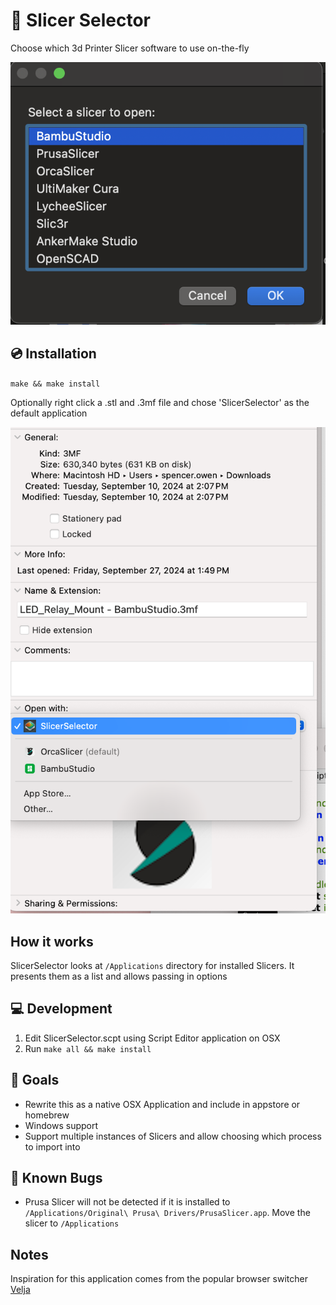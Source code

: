 #  🍰 Slicer Selector


Choose which 3d Printer Slicer software to use on-the-fly

![](/img/example2.png)


## 💿 Installation

`make && make install`


Optionally right click a .stl and .3mf file and chose 'SlicerSelector' as the default application

![](./img/default_app.png)


## How it works

SlicerSelector looks at `/Applications` directory for installed Slicers. It presents them as a list and allows passing in options


## 💻 Development

1. Edit SlicerSelector.scpt using Script Editor application on OSX
2. Run `make all && make install` 


## 🥅 Goals

- Rewrite this as a native OSX Application and include in appstore or homebrew
- Windows support
- Support multiple instances of Slicers and allow choosing which process to import into

## 🐛 Known Bugs

- Prusa Slicer will not be detected if it is installed to `/Applications/Original\ Prusa\ Drivers/PrusaSlicer.app`. Move the slicer to `/Applications`

## Notes

Inspiration for this application comes from the popular browser switcher [Velja](https://sindresorhus.com/velja)
